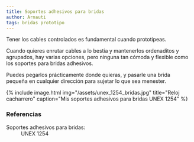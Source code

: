```yaml
---
title: Soportes adhesivos para bridas
author: Arnauti
tags: bridas prototipo
---
```


Tener los cables controlados es fundamental cuando prototipeas.

Cuando quieres enrutar cables a lo bestia y mantenerlos ordenaditos y agrupados, hay varias opciones, pero ninguna tan cómoda y flexible como los soportes para bridas adhesivos.

Puedes pegarlos prácticamente donde quieras, y pasarle una brida pequeña en cualquier dirección para sujetar lo que sea menester.


{% include image.html
  img="/assets/unex_1254_bridas.jpg"
  title="Reloj cacharrero"
  caption="Mis soportes adhesivos para bridas UNEX 1254"
 %}



### Referencias
<dl>
  <dt>Soportes adhesivos para bridas:</dt>
  <dd>UNEX 1254</dd>
</dl>
